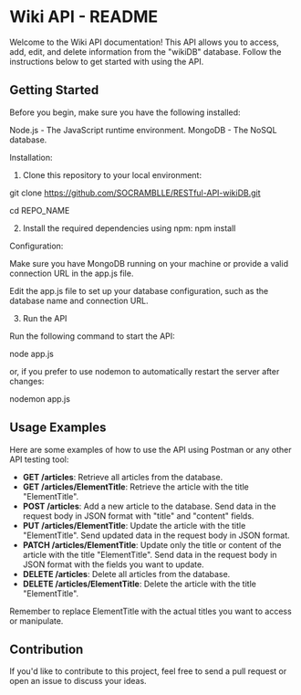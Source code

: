 # Wiki API - README

Welcome to the Wiki API documentation! This API allows you to access, add, edit, and delete information from the "wikiDB" database. Follow the instructions below to get started with using the API.

## Getting Started
Before you begin, make sure you have the following installed:

Node.js - The JavaScript runtime environment.
MongoDB - The NoSQL database.

Installation:
1. Clone this repository to your local environment:

git clone https://github.com/SOCRAMBLLE/RESTful-API-wikiDB.git

cd REPO_NAME


2. Install the required dependencies using npm:
npm install

Configuration:

Make sure you have MongoDB running on your machine or provide a valid connection URL in the app.js file.

Edit the app.js file to set up your database configuration, such as the database name and connection URL.


3. Run the API

Run the following command to start the API:

node app.js

or, if you prefer to use nodemon to automatically restart the server after changes:

nodemon app.js


## Usage Examples
Here are some examples of how to use the API using Postman or any other API testing tool:

- **GET /articles**: Retrieve all articles from the database.
- **GET /articles/ElementTitle**: Retrieve the article with the title "ElementTitle".
- **POST /articles**: Add a new article to the database. Send data in the request body in JSON format with "title" and "content" fields.
- **PUT /articles/ElementTitle**: Update the article with the title "ElementTitle". Send updated data in the request body in JSON format.
- **PATCH /articles/ElementTitle**: Update only the title or content of the article with the title "ElementTitle". Send data in the request body in JSON format with the fields you want to update.
- **DELETE /articles**: Delete all articles from the database.
- **DELETE /articles/ElementTitle**: Delete the article with the title "ElementTitle".

Remember to replace ElementTitle with the actual titles you want to access or manipulate.

## Contribution
If you'd like to contribute to this project, feel free to send a pull request or open an issue to discuss your ideas.